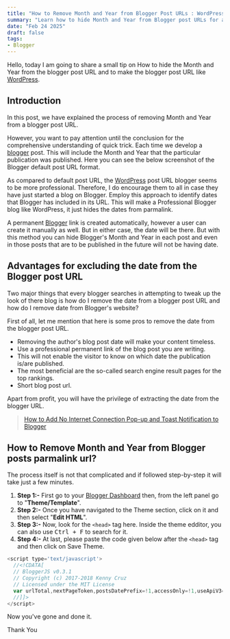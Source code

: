 ```yaml
---
title: "How to Remove Month and Year from Blogger Post URLs : WordPress-Style Permalinks"
summary: "Learn how to hide Month and Year from Blogger post URLs for a professional look. Boost SEO and create WordPress Style Permalink with this simple trick."
date: "Feb 24 2025"
draft: false
tags:
- Blogger
---
```


Hello, today I am going to share a small tip on How to hide the Month and Year from the blogger post URL and to make the blogger post URL like [WordPress](https://wordpress.com/).

## Introduction

In this post, we have explained the process of removing Month and Year from a blogger post URL.

However, you want to pay attention until the conclusion for the comprehensive understanding of quick trick. Each time we develop a [blogger](https://www.blogger.com/) post. This will include the Month and Year that the particular publication was published. Here you can see the below screenshot of the Blogger default post URL format.

As compared to default post URL, the [WordPress](https://wordpress.com/) post URL blogger seems to be more professional. Therefore, I do encourage them to all in case they have just started a blog on Blogger. Employ this approach to identify dates that Blogger has included in its URL. This will make a Professional Blogger blog like WordPress, it just hides the dates from parmalink.

A permanent [Blogger](https://www.blogger.com/blog/) link is created automatically, however a user can create it manually as well. But in either case, the date will be there. But with this method you can hide Blogger's Month and Year in each post and even in those posts that are to be published in the future will not be having date.

## Advantages for excluding the date from the Blogger post URL

Two major things that every blogger searches in attempting to tweak up the look of there blog is how do I remove the date from a blogger post URL and how do I remove date from Blogger's website?

First of all, let me mention that here is some pros to remove the date from the blogger post URL.

* Removing the author's blog post date will make your content timeless.
* Use a professional permanent link of the blog post you are writing.
* This will not enable the visitor to know on which date the publication is/are published.
* The most beneficial are the so-called search engine result pages for the top rankings.
* Short blog post url.

Apart from profit, you will have the privilege of extracting the date from the blogger URL.

> [How to Add No Internet Connection Pop-up and Toast Notification to Blogger](https://exonoob.in/blog/no-internet-connection-pop-up-in-blogger/)

## How to Remove Month and Year from Blogger posts parmalink url?

The process itself is not that complicated and if followed step-by-step it will take just a few minutes.

1. **Step 1:-** First go to your [Blogger Dashboard](https://www.blogger.com/) then, from the left panel go to "**Theme/Template**".
2. **Step 2:-** Once you have navigated to the Theme section, click on it and then select "**Edit HTML**".
3. **Step 3:-** Now, look for the `<head>` tag here. Inside the theme edditor, you can also use <kbd>Ctrl + F</kbd> to search for it.
4. **Step 4:-** At last, please paste the code given below after the `<head>` tag and then click on Save Theme.

```javascript
<script type='text/javascript'>  
  //<!CDATA[  
  // BloggerJS v0.3.1  
  // Copyright (c) 2017-2018 Kenny Cruz  
  // Licensed under the MIT License  
  var urlTotal,nextPageToken,postsDatePrefix=!1,accessOnly=!1,useApiV3=!1,apiKey="",blogId="",postsOrPages=["pages","posts"],jsonIndex=1,secondRequest=!0,feedPriority=0,amp="&"[0];function urlVal(){var e=window.location.pathname,t=e.length;return".html"===e.substring(t-5)?0:t>1?1:2}function urlMod(){var e=window.location.pathname;"p"===e.substring(1,2)?(e=(e=e.substring(e.indexOf("/",1)+1)).substr(0,e.indexOf(".html")),history.replaceState(null,null,"../"+e)):(e=(e=postsDatePrefix?e.substring(1):e.substring(e.indexOf("/",7)+1)).substr(0,e.indexOf(".html")),history.replaceState(null,null,"../../"+e))}function urlSearch(e,t){var n=e+".html";t.forEach(function(e){-1!==e.search(n)&&(window.location=e)})}function urlManager(){var e=urlVal();0===e?accessOnly||urlMod():1===e?getJSON(postsOrPages[feedPriority],1):2===e&&(accessOnly||history.replaceState(null,null,"/"))}function getJSON(e,t){var n=document.createElement("script");if(useApiV3){var o="https://www.googleapis.com/blogger/v3/blogs/"+blogId+"/"+e+"?key="+apiKey+"#maxResults=500#fields=nextPageToken%2Citems(url)#callback=bloggerJSON";nextPageToken&&(o+="#pageToken="+nextPageToken),nextPageToken=void 0}else o=window.location.protocol+"//"+window.location.hostname+"/feeds/"+e+"/default?start-index="+t+"#max-results=150#orderby=published#alt=json-in-script#callback=bloggerJSON";o=o.replace(/#/g,amp),n.type="text/javascript",n.src=o,document.getElementsByTagName("head")[0].appendChild(n)}function bloggerJSON(e){var t=[];if(useApiV3||void 0===urlTotal&&(urlTotal=parseInt(e.feed.openSearch$totalResults.$t)),useApiV3){try{e.items.forEach(function(e,n){t.push(e.url)})}catch(e){}nextPageToken=e.nextPageToken}else try{e.feed.entry.forEach(function(n,o){var r=e.feed.entry[o];r.link.forEach(function(e,n){"alternate"===r.link[n].rel&&t.push(r.link[n].href)})})}catch(e){}urlSearch(window.location.pathname,t),urlTotal>150?(jsonIndex+=150,urlTotal-=150,getJSON(postsOrPages[feedPriority],jsonIndex)):nextPageToken?getJSON(postsOrPages[feedPriority]):secondRequest&&(nextPageToken=void 0,urlTotal=void 0,jsonIndex=1,secondRequest=!1,0===feedPriority?(feedPriority=1,getJSON("posts",1)):1===feedPriority&&(feedPriority=0,getJSON("pages",1)))}function bloggerJS(e){e&&(feedPriority=e),urlManager()}bloggerJS();  
  //]]>  
</script>
```

Now you've gone and done it.

Thank You